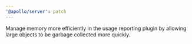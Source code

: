```yaml
---
'@apollo/server': patch
---
```


Manage memory more efficiently in the usage reporting plugin by allowing large objects to be garbage collected more quickly.
